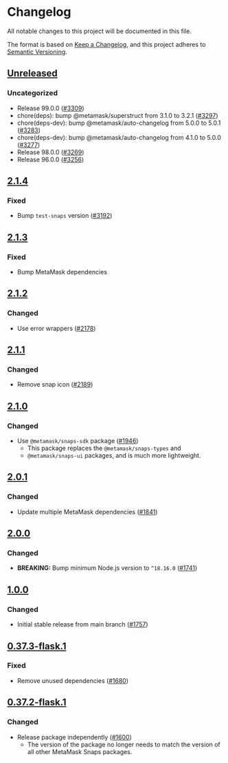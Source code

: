 # Changelog

All notable changes to this project will be documented in this file.

The format is based on [Keep a Changelog](https://keepachangelog.com/en/1.0.0/),
and this project adheres to [Semantic Versioning](https://semver.org/spec/v2.0.0.html).

## [Unreleased]

### Uncategorized

- Release 99.0.0 ([#3309](https://github.com/MetaMask/snaps/pull/3309))
- chore(deps): bump @metamask/superstruct from 3.1.0 to 3.2.1 ([#3297](https://github.com/MetaMask/snaps/pull/3297))
- chore(deps-dev): bump @metamask/auto-changelog from 5.0.0 to 5.0.1 ([#3283](https://github.com/MetaMask/snaps/pull/3283))
- chore(deps-dev): bump @metamask/auto-changelog from 4.1.0 to 5.0.0 ([#3277](https://github.com/MetaMask/snaps/pull/3277))
- Release 98.0.0 ([#3269](https://github.com/MetaMask/snaps/pull/3269))
- Release 96.0.0 ([#3256](https://github.com/MetaMask/snaps/pull/3256))

## [2.1.4]

### Fixed

- Bump `test-snaps` version ([#3192](https://github.com/MetaMask/snaps/pull/3192))

## [2.1.3]

### Fixed

- Bump MetaMask dependencies

## [2.1.2]

### Changed

- Use error wrappers ([#2178](https://github.com/MetaMask/snaps/pull/2178))

## [2.1.1]

### Changed

- Remove snap icon ([#2189](https://github.com/MetaMask/snaps/pull/2189))

## [2.1.0]

### Changed

- Use `@metamask/snaps-sdk` package ([#1946](https://github.com/MetaMask/snaps/pull/1946))
  - This package replaces the `@metamask/snaps-types` and
  - `@metamask/snaps-ui` packages, and is much more lightweight.

## [2.0.1]

### Changed

- Update multiple MetaMask dependencies ([#1841](https://github.com/MetaMask/snaps/pull/1841))

## [2.0.0]

### Changed

- **BREAKING:** Bump minimum Node.js version to `^18.16.0` ([#1741](https://github.com/MetaMask/snaps/pull/1741))

## [1.0.0]

### Changed

- Initial stable release from main branch ([#1757](https://github.com/MetaMask/snaps/pull/1757))

## [0.37.3-flask.1]

### Fixed

- Remove unused dependencies ([#1680](https://github.com/MetaMask/snaps/pull/1680))

## [0.37.2-flask.1]

### Changed

- Release package independently ([#1600](https://github.com/MetaMask/snaps/pull/1600))
  - The version of the package no longer needs to match the version of all other
    MetaMask Snaps packages.

[Unreleased]: https://github.com/MetaMask/snaps/compare/@metamask/webpack-plugin-example-snap@2.1.4...HEAD
[2.1.4]: https://github.com/MetaMask/snaps/compare/@metamask/webpack-plugin-example-snap@2.1.3...@metamask/webpack-plugin-example-snap@2.1.4
[2.1.3]: https://github.com/MetaMask/snaps/compare/@metamask/webpack-plugin-example-snap@2.1.2...@metamask/webpack-plugin-example-snap@2.1.3
[2.1.2]: https://github.com/MetaMask/snaps/compare/@metamask/webpack-plugin-example-snap@2.1.1...@metamask/webpack-plugin-example-snap@2.1.2
[2.1.1]: https://github.com/MetaMask/snaps/compare/@metamask/webpack-plugin-example-snap@2.1.0...@metamask/webpack-plugin-example-snap@2.1.1
[2.1.0]: https://github.com/MetaMask/snaps/compare/@metamask/webpack-plugin-example-snap@2.0.1...@metamask/webpack-plugin-example-snap@2.1.0
[2.0.1]: https://github.com/MetaMask/snaps/compare/@metamask/webpack-plugin-example-snap@2.0.0...@metamask/webpack-plugin-example-snap@2.0.1
[2.0.0]: https://github.com/MetaMask/snaps/compare/@metamask/webpack-plugin-example-snap@1.0.0...@metamask/webpack-plugin-example-snap@2.0.0
[1.0.0]: https://github.com/MetaMask/snaps/compare/@metamask/webpack-plugin-example-snap@0.37.3-flask.1...@metamask/webpack-plugin-example-snap@1.0.0
[0.37.3-flask.1]: https://github.com/MetaMask/snaps/compare/@metamask/webpack-plugin-example-snap@0.37.2-flask.1...@metamask/webpack-plugin-example-snap@0.37.3-flask.1
[0.37.2-flask.1]: https://github.com/MetaMask/snaps/releases/tag/@metamask/webpack-plugin-example-snap@0.37.2-flask.1
